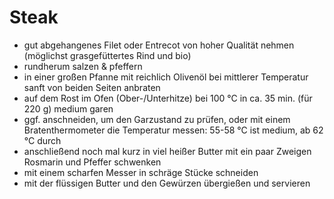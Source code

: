 # Steak

- gut abgehangenes Filet oder Entrecot von hoher Qualität nehmen (möglichst grasgefüttertes Rind und bio)
- rundherum salzen & pfeffern
- in einer großen Pfanne mit reichlich Olivenöl bei mittlerer Temperatur sanft von beiden Seiten anbraten
- auf dem Rost im Ofen (Ober-/Unterhitze) bei 100 °C in ca. 35 min. (für 220 g) medium garen
- ggf. anschneiden, um den Garzustand zu prüfen, oder mit einem Bratenthermometer die Temperatur messen: 55-58 °C ist medium, ab 62 °C durch
- anschließend noch mal kurz in viel heißer Butter mit ein paar Zweigen Rosmarin und Pfeffer schwenken
- mit einem scharfen Messer in schräge Stücke schneiden
- mit der flüssigen Butter und den Gewürzen übergießen und servieren
